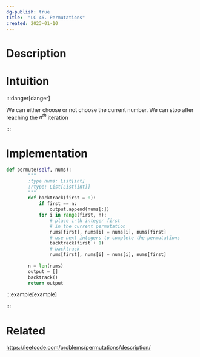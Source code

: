 ```yaml
---
dg-publish: true
title:  "LC 46. Permutations"
created: 2023-01-10
---
```



# Description


# Intuition

:::danger[danger] 

We can either choose or not choose the current number. We can stop after reaching the $n^{th}$ iteration

:::

# Implementation
```python
def permute(self, nums):
        """
        :type nums: List[int]
        :rtype: List[List[int]]
        """
        def backtrack(first = 0):
            if first == n:  
                output.append(nums[:])
            for i in range(first, n):
                # place i-th integer first 
                # in the current permutation
                nums[first], nums[i] = nums[i], nums[first]
                # use next integers to complete the permutations
                backtrack(first + 1)
                # backtrack
                nums[first], nums[i] = nums[i], nums[first]
        
        n = len(nums)
        output = []
        backtrack()
        return output
```

:::example[example] 


:::


# Related
https://leetcode.com/problems/permutations/description/